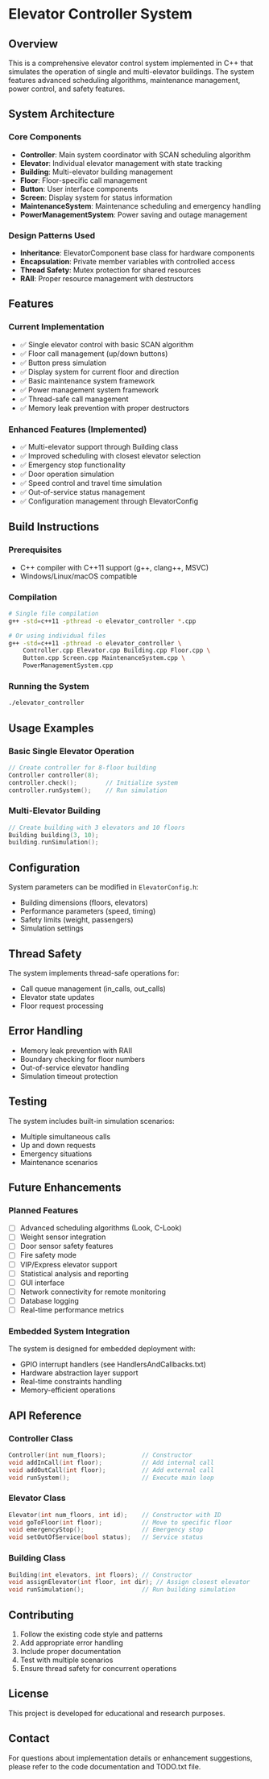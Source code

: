 # Elevator Controller System

## Overview
This is a comprehensive elevator control system implemented in C++ that simulates the operation of single and multi-elevator buildings. The system features advanced scheduling algorithms, maintenance management, power control, and safety features.

## System Architecture

### Core Components
- **Controller**: Main system coordinator with SCAN scheduling algorithm
- **Elevator**: Individual elevator management with state tracking
- **Building**: Multi-elevator building management
- **Floor**: Floor-specific call management
- **Button**: User interface components
- **Screen**: Display system for status information
- **MaintenanceSystem**: Maintenance scheduling and emergency handling
- **PowerManagementSystem**: Power saving and outage management

### Design Patterns Used
- **Inheritance**: ElevatorComponent base class for hardware components
- **Encapsulation**: Private member variables with controlled access
- **Thread Safety**: Mutex protection for shared resources
- **RAII**: Proper resource management with destructors

## Features

### Current Implementation
- ✅ Single elevator control with basic SCAN algorithm
- ✅ Floor call management (up/down buttons)
- ✅ Button press simulation
- ✅ Display system for current floor and direction
- ✅ Basic maintenance system framework
- ✅ Power management system framework
- ✅ Thread-safe call management
- ✅ Memory leak prevention with proper destructors

### Enhanced Features (Implemented)
- ✅ Multi-elevator support through Building class
- ✅ Improved scheduling with closest elevator selection
- ✅ Emergency stop functionality
- ✅ Door operation simulation
- ✅ Speed control and travel time simulation
- ✅ Out-of-service status management
- ✅ Configuration management through ElevatorConfig

## Build Instructions

### Prerequisites
- C++ compiler with C++11 support (g++, clang++, MSVC)
- Windows/Linux/macOS compatible

### Compilation
```bash
# Single file compilation
g++ -std=c++11 -pthread -o elevator_controller *.cpp

# Or using individual files
g++ -std=c++11 -pthread -o elevator_controller \
    Controller.cpp Elevator.cpp Building.cpp Floor.cpp \
    Button.cpp Screen.cpp MaintenanceSystem.cpp \
    PowerManagementSystem.cpp
```

### Running the System
```bash
./elevator_controller
```

## Usage Examples

### Basic Single Elevator Operation
```cpp
// Create controller for 8-floor building
Controller controller(8);
controller.check();        // Initialize system
controller.runSystem();    // Run simulation
```

### Multi-Elevator Building
```cpp
// Create building with 3 elevators and 10 floors
Building building(3, 10);
building.runSimulation();
```

## Configuration

System parameters can be modified in `ElevatorConfig.h`:
- Building dimensions (floors, elevators)
- Performance parameters (speed, timing)
- Safety limits (weight, passengers)
- Simulation settings

## Thread Safety

The system implements thread-safe operations for:
- Call queue management (in_calls, out_calls)
- Elevator state updates  
- Floor request processing

## Error Handling

- Memory leak prevention with RAII
- Boundary checking for floor numbers
- Out-of-service elevator handling
- Simulation timeout protection

## Testing

The system includes built-in simulation scenarios:
- Multiple simultaneous calls
- Up and down requests
- Emergency situations
- Maintenance scenarios

## Future Enhancements

### Planned Features
- [ ] Advanced scheduling algorithms (Look, C-Look)
- [ ] Weight sensor integration
- [ ] Door sensor safety features
- [ ] Fire safety mode
- [ ] VIP/Express elevator support
- [ ] Statistical analysis and reporting
- [ ] GUI interface
- [ ] Network connectivity for remote monitoring
- [ ] Database logging
- [ ] Real-time performance metrics

### Embedded System Integration
The system is designed for embedded deployment with:
- GPIO interrupt handlers (see HandlersAndCallbacks.txt)
- Hardware abstraction layer support
- Real-time constraints handling
- Memory-efficient operations

## API Reference

### Controller Class
```cpp
Controller(int num_floors);          // Constructor
void addInCall(int floor);           // Add internal call
void addOutCall(int floor);          // Add external call
void runSystem();                    // Execute main loop
```

### Elevator Class
```cpp
Elevator(int num_floors, int id);    // Constructor with ID
void goToFloor(int floor);           // Move to specific floor
void emergencyStop();                // Emergency stop
void setOutOfService(bool status);   // Service status
```

### Building Class
```cpp
Building(int elevators, int floors); // Constructor
void assignElevator(int floor, int dir); // Assign closest elevator
void runSimulation();                // Run building simulation
```

## Contributing

1. Follow the existing code style and patterns
2. Add appropriate error handling
3. Include proper documentation
4. Test with multiple scenarios
5. Ensure thread safety for concurrent operations

## License

This project is developed for educational and research purposes.

## Contact

For questions about implementation details or enhancement suggestions, please refer to the code documentation and TODO.txt file. 